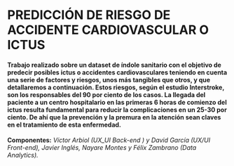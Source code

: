 # PREDICCIÓN DE RIESGO DE ACCIDENTE CARDIOVASCULAR O ICTUS 
#### Trabajo realizado sobre un dataset de índole sanitario con el objetivo de predecir posibles ictus o accidentes cardiovasculares teniendo en cuenta una serie de factores y riesgos, unos más tangibles que otros, y que detallaremos a continuación. Estos riesgos, según el estudio Interstroke, son los responsables del 90 por ciento de los casos. La llegada del paciente a un centro hospitalario en las primeras 6 horas de comienzo del ictus resulta fundamental para reducir la complicaciones en un 25-30 por ciento. De ahí que la prevención y la premura en la atención sean claves en el tratamiento de esta enfermedad.
__Componentes:__  _Víctor Arbiol (UX_UI Back-end ) y David García (UX/UI Front-end),  Javier Inglés,  Nayare Montes y Félix Zambrano (Data Analytics)._

